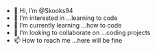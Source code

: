 - 👋 Hi, I’m @Skooks94
- 👀 I’m interested in ...learning to code
- 🌱 I’m currently learning ...how to code
- 💞️ I’m looking to collaborate on ...coding projects
- 📫 How to reach me ...here will be fine

<!---
Skooks94/Skooks94 is a ✨ special ✨ repository because its `README.md` (this file) appears on your GitHub profile.
You can click the Preview link to take a look at your changes.
--->
